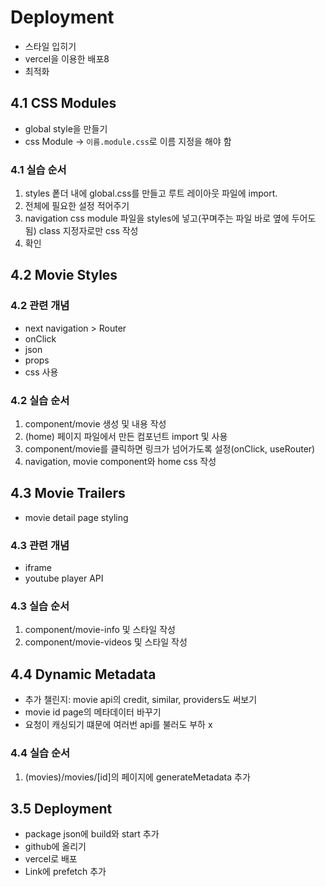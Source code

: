 # Deployment

- 스타일 입히기
- vercel을 이용한 배포8
- 최적화

## 4.1 CSS Modules

- global style을 만들기
- css Module -> `이름.module.css`로 이름 지정을 해야 함

### 4.1 실습 순서

1. styles 퐅더 내에 global.css를 만들고 루트 레이아웃 파일에 import.
2. 전체에 필요한 설정 적어주기
3. navigation css module 파일을 styles에 넣고(꾸며주는 파일 바로 옆에 두어도 됨) class 지정자로만 css 작성
4. 확인

## 4.2 Movie Styles

### 4.2 관련 개념

- next navigation > Router
- onClick
- json
- props
- css 사용

### 4.2 실습 순서

1. component/movie 생성 및 내용 작성
2. (home) 페이지 파일에서 만든 컴포넌트 import 및 사용
3. component/movie를 클릭하면 링크가 넘어가도록 설정(onClick, useRouter)
4. navigation, movie component와 home css 작성

## 4.3 Movie Trailers

- movie detail page styling

### 4.3 관련 개념

- iframe
- youtube player API

### 4.3 실습 순서

1. component/movie-info 및 스타일 작성
2. component/movie-videos 및 스타일 작성

## 4.4 Dynamic Metadata

- 추가 챌린지: movie api의 credit, similar, providers도 써보기
- movie id page의 메타데이터 바꾸기
- 요청이 캐싱되기 떄문에 여러번 api를 불러도 부하 x

### 4.4 실습 순서

1. (movies)/movies/[id]의 페이지에 generateMetadata 추가

## 3.5 Deployment

- package json에 build와 start 추가
- github에 올리기
- vercel로 배포
- Link에 prefetch 추가
